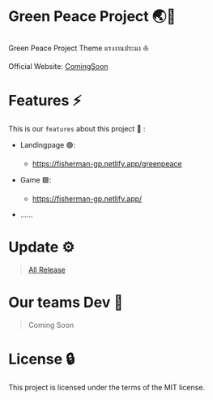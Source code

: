 # Green Peace Project 🌏💚


Green Peace Project Theme แรงงานประมง ⛵

Official Website: [ComingSoon](http://www.google.com/)

# Features ⚡
This is our `features` about this project 🎉 :

- Landingpage 🟢:
	- https://fisherman-gp.netlify.app/greenpeace

- Game 🟩:
	- https://fisherman-gp.netlify.app/

- ......


# Update ⚙️
> [All Release](https://github.com/)

# Our teams Dev 👷
> Coming Soon

# License 🔒
This project is licensed under the terms of the MIT license.

